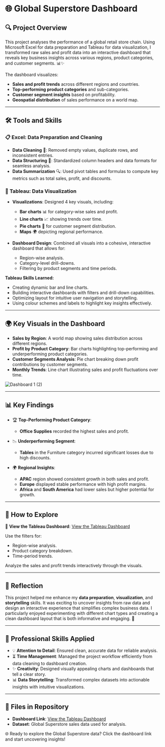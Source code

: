 # 🌐 **Global Superstore Dashboard**

## 🔍 **Project Overview**
This project analyses the performance of a global retail store chain. Using Microsoft Excel for data preparation and Tableau for data visualization, I transformed raw sales and profit data into an interactive dashboard that reveals key business insights across various regions, product categories, and customer segments. 📊✨

The dashboard visualizes:

- **Sales and profit trends** across different regions and countries.
- **Top-performing product categories** and sub-categories.
- **Customer segment insights** based on profitability.
- **Geospatial distribution** of sales performance on a world map.

---

## 🛠️ **Tools and Skills**

### 📋 **Excel: Data Preparation and Cleaning**
- **Data Cleaning** 🧹: Removed empty values, duplicate rows, and inconsistent entries.
- **Data Structuring** 📑: Standardized column headers and data formats for seamless analysis.
- **Data Summarization** 🔍: Used pivot tables and formulas to compute key metrics such as total sales, profit, and discounts.

### 🔵 **Tableau: Data Visualization**
- **Visualizations**: Designed 4 key visuals, including:
  - **Bar charts** 📊 for category-wise sales and profit.
  - **Line charts** 📈 showing trends over time.
  - **Pie charts** 🍎 for customer segment distribution.
  - **Maps** 🌍 depicting regional performance.

- **Dashboard Design**: Combined all visuals into a cohesive, interactive dashboard that allows for:
  - Region-wise analysis.
  - Category-level drill-downs.
  - Filtering by product segments and time periods.

**Tableau Skills Learned:**
- Creating dynamic bar and line charts.
- Building interactive dashboards with filters and drill-down capabilities.
- Optimizing layout for intuitive user navigation and storytelling.
- Using colour schemes and labels to highlight key insights effectively.

---

## 🌍 **Key Visuals in the Dashboard**
- **Sales by Region**: A world map showing sales distribution across different regions.
- **Profit by Product Category**: Bar charts highlighting top-performing and underperforming product categories.
- **Customer Segments Analysis**: Pie chart breaking down profit contributions by customer segments.
- **Monthly Trends**: Line chart illustrating sales and profit fluctuations over time.

  
![Dashboard 1 (2)](https://github.com/user-attachments/assets/1f51dcd6-fedd-4880-bea5-27686f735016)

---

## 📊 **Key Findings**

- 🏆 **Top-Performing Product Category**:
  - **Office Supplies** recorded the highest sales and profit.

- 📉 **Underperforming Segment**:
  - **Tables** in the Furniture category incurred significant losses due to high discounts.

- 🌍 **Regional Insights**:
  - **APAC** region showed consistent growth in both sales and profit.
  - **Europe** displayed stable performance with high profit margins.
  - **Africa** and **South America** had lower sales but higher potential for growth.

---

## 🚀 **How to Explore**

🔗 **View the Tableau Dashboard**: [View the Tableau Dashboard](https://public.tableau.com/app/profile/shahed.ali2592/viz/GlobalSuperstoresProject-ExcelTableau/Dashboard1#1)

Use the filters for:
- Region-wise analysis.
- Product category breakdown.
- Time-period trends.

Analyze the sales and profit trends interactively through the visuals.

---

## 🎉 **Reflection**

This project helped me enhance my **data preparation**, **visualization**, and **storytelling** skills. It was exciting to uncover insights from raw data and design an interactive experience that simplifies complex business data. I particularly enjoyed experimenting with different chart types and creating a clean dashboard layout that is both informative and engaging. 🎯

---

## 🌟 **Professional Skills Applied**

- 💡 **Attention to Detail**: Ensured clean, accurate data for reliable analysis.
- ⏳ **Time Management**: Managed the project workflow efficiently from data cleaning to dashboard creation.
- ✨ **Creativity**: Designed visually appealing charts and dashboards that tell a clear story.
- 📊 **Data Storytelling**: Transformed complex datasets into actionable insights with intuitive visualizations.

---

## 📑 **Files in Repository**

- **Dashboard Link**: [View the Tableau Dashboard](https://public.tableau.com/app/profile/shahed.ali2592/viz/GlobalSuperstoresProject-ExcelTableau/Dashboard1#1)
- **Dataset**: Global Superstore sales data used for analysis.

🌐 Ready to explore the Global Superstore data? Click the dashboard link and start uncovering insights!
